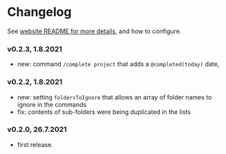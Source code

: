# Changelog
See [website README for more details](https://github.com/NotePlan/plugins/tree/main/jgclark.Review), and how to configure.

### v0.2.3, 1.8.2021
- new: command `/complete project` that adds a `@completed(today)` date,

### v0.2.2, 1.8.2021
- new: setting `foldersToIgnore` that allows an array of folder names to ignore in the commands
- fix: contents of sub-folders were being duplicated in the lists

### v0.2.0, 26.7.2021
- first release.
